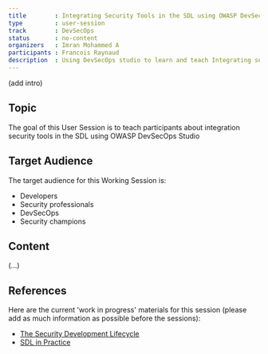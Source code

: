 ```yaml
---
title        : Integrating Security Tools in the SDL using OWASP DevSecOps Studio
type         : user-session
track        : DevSecOps 
status       : no-content
organizers   : Imran Mohammed A
participants : Francois Raynaud
description  : Using DevSecOps studio to learn and teach Integrating security tools in the SDL
---
```


(add intro)

## Topic

The goal of this User Session is to teach participants about integration security tools in the SDL using OWASP DevSecOps Studio 

## Target Audience

The target audience for this Working Session is:
 - Developers
 - Security professionals
 - DevSecOps
 - Security champions

## Content

(...)

## References

Here are the current 'work in progress' materials for this session (please add as much information as possible before the sessions):
- [The Security Development Lifecycle](https://www.owasp.org/images/7/78/OWASP_AppSec_Research_2010_Keynote_2_by_Lipner.pdf)
- [SDL in Practice](https://www.owasp.org/images/4/45/SDL_in_practice.pdf)
